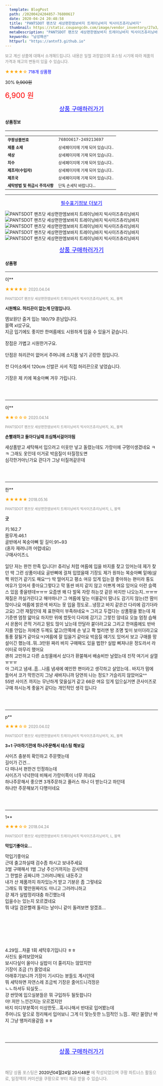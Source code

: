 ```yaml
---
  template: BlogPost
  path: /20200424204857-76800617
  date: 2020-04-24 20:48:58
  title: "PANTSDOT 팬츠닷 세상편한엠보바지 트레이닝바지 빅사이즈츄리닝바지"
  thumbnail: https://static.coupangcdn.com/image/vendor_inventory/27a3/72030798d66594b7f5ad6e38eb5f9a622f557af243c70b97cb79290d5f6f.jpg
  metaDescription: "PANTSDOT 팬츠닷 세상편한엠보바지 트레이닝바지 빅사이즈츄리닝바지,남성패션"
  keywords: "남성패션"
  httpurl: "https://antnf3.github.io"
---
```

  
<span style="color: #888;font-size:0.8rem">보고 계신 상품에 대해서 소개해드립니다.
내용은 일절 과장없으며 포스팅 시기에 따라 제품의 가격과 재고의 변동이 있을 수 있습니다.</span>
  
<span style="color: orange;">★★★★☆</span> <span style="color: blue;font-size: 0.85rem;">718개 상품평</span>

<span style="font-size: 0.9rem">30%</span> <span style="font-size: 0.9rem">~~9,900원~~</span>

<span style="color: red;font-size: 1.5rem;">6,900 원</span>



<p align="center"><a href="http://me2.do/5ba8EiT1" style="font-size: 1.2rem; color: blue;">상품 구매하러가기</a></p>

#### 상품정보

---

|                  |                       |
| ---------------- | --------------------- |
| **<span style="font-size:0.8rem;">쿠팡상품번호</span>** | <span style="font-size:0.8rem;">76800617-249213697</span> |
| **<span style="font-size:0.8rem;">제품 소재</span>**    | <span style="font-size:0.8rem;">상세페이지에 기재 되어 있습니다..</span>        |
| **<span style="font-size:0.8rem;">색상</span>**    | <span style="font-size:0.8rem;">상세페이지에 기재 되어 있습니다..</span>        |
| **<span style="font-size:0.8rem;">치수</span>**    | <span style="font-size:0.8rem;">상세페이지에 기재 되어 있습니다..</span>        |
| **<span style="font-size:0.8rem;">제조자(수입자)</span>**    | <span style="font-size:0.8rem;">상세페이지에 기재 되어 있습니다..</span>        |
| **<span style="font-size:0.8rem;">제조국</span>**    | <span style="font-size:0.8rem;">상세페이지에 기재 되어 있습니다..</span>        |
| **<span style="font-size:0.8rem;">세탁방법 및 취급시 주의사항</span>**    | <span style="font-size:0.8rem;">단독 손세탁 바랍니다...</span>        |




---

<p align="center"><a href="http://me2.do/5ba8EiT1" style="font-size: 1rem; color: blue;">필수표기정보 더보기</a></p>

![PANTSDOT 팬츠닷 세상편한엠보바지 트레이닝바지 빅사이즈츄리닝바지](http://thumbnail8.coupangcdn.com/thumbnails/remote/q89/image/vendor_inventory/3d5a/0e312ee1bc5d5cc95f39b3dfe293fcb49256e070cdfc0f47ac5e246e9669.jpg)
![PANTSDOT 팬츠닷 세상편한엠보바지 트레이닝바지 빅사이즈츄리닝바지](http://thumbnail10.coupangcdn.com/thumbnails/remote/q89/image/vendor_inventory/e6e4/223da3c9d0927a6a16a5444d514486b33fc208345c8bfd37a9216a95e187.jpg)
![PANTSDOT 팬츠닷 세상편한엠보바지 트레이닝바지 빅사이즈츄리닝바지](http://thumbnail9.coupangcdn.com/thumbnails/remote/q89/image/vendor_inventory/c95b/3815895a73143a6b3d1a73a51b1da7a6ecb2e5d865e626ff1c6a05dfc7e0.jpg)
![PANTSDOT 팬츠닷 세상편한엠보바지 트레이닝바지 빅사이즈츄리닝바지](http://thumbnail10.coupangcdn.com/thumbnails/remote/q89/image/vendor_inventory/7e8b/8d7831fb81c332c9432ac5c895d7bab12cf0b1e238e7ae87b589e0d40892.jpg)
![PANTSDOT 팬츠닷 세상편한엠보바지 트레이닝바지 빅사이즈츄리닝바지](http://thumbnail7.coupangcdn.com/thumbnails/remote/q89/image/vendor_inventory/e513/837e518ca876821dfcecb656283f4cb04af026f71118c239f190238b3bf4.jpg)

<p align="center"><a href="http://me2.do/5ba8EiT1" style="font-size: 1.2rem; color: blue;">상품 구매하러가기</a></p>

#### 상품평
  
---
  
이**
    
<span style="color: orange;">★★★★☆</span> <span style="font-size:0.8rem;color: #888;">2020.04.04</span>
    
<span style="color: #888;font-size:0.7rem">PANTSDOT 팬츠닷 세상편한엠보바지 트레이닝바지 빅사이즈츄리닝바지, XL, 블랙</span>
    
<span style="font-size:0.85rem">**시원해요. 허리끈이 없는게 단점입니다.**</span>
    
<span style="font-size: 0.9rem;">앰보원단 즐겨 입는 180/79 흔남입니다.<br/>블랙 xl샀구요,<br/>지금 입기에도 좋지만 한여름에도 시원하게 입을 수 있을거 같습니다.<br/><br/>장점은 가볍고 시원한거구요.<br/><br/>단점은 허리끈이 없어서 주머니에 소지품 넣기 곤란한 점입니다.<br/><br/>전 다이소에서 120cm 신발끈 사서 직접 허리끈으로 넣었습니다.<br/><br/>기장은 제 키에 복숭아뼈 겨우 가립니다.</span>
    
<br>
<br>

---
  
이**
    
<span style="color: orange;">★★☆☆☆</span> <span style="font-size:0.8rem;color: #888;">2020.04.14</span>
    
<span style="color: #888;font-size:0.7rem">PANTSDOT 팬츠닷 세상편한엠보바지 트레이닝바지 빅사이즈츄리닝바지, XL, 블랙</span>
    
<span style="font-size:0.85rem">**손빨래하고 돌아다닐때 조심해서걸어야됨**</span>
    
<span style="font-size: 0.9rem;">새상품받고 세탁해서 입으려고 이옷만 넣고 돌렸는데도 가랑이에 구멍이생겼네요 ㅋㅋ 그래도 옷인데 이거로 박음질이 터질정도면 <br/>심각한거아닌가요 걷다가 그냥 터질꺼같은데</span>
    
<br>
<br>

---
  
한**
    
<span style="color: orange;">★★★★★</span> <span style="font-size:0.8rem;color: #888;">2018.05.16</span>
    
<span style="color: #888;font-size:0.7rem">PANTSDOT 팬츠닷 세상편한엠보바지 트레이닝바지 빅사이즈츄리닝바지, L, 블랙</span>
    
<span style="font-size:0.85rem">**굿**</span>
    
<span style="font-size: 0.9rem;">키:162.7<br/>몸무게:46.1<br/>골반에서 복숭아뼈 밑 길이:91~93<br/>(혼자 재려니까 어렵네요)<br/>구매사이즈:L<br/><br/>일단 저는 완전 만족 입니다!! 츄리닝 처럼 여름에 입을 바지를 찾고 있어는데 제가 찾던 딱 그런 상품이네요 골반뼈에 걸쳐 입었을때 기장도 제가 원하는 복숭아뼈 밑에(살짝 위인거 같기도 해요^^) 딱 떨어지고 평소 여유 있게 입는걸 좋아하는 편이라 통도 여유가 있어서 좋아요그렇다고 막 똥싼 바지 같지 않고 이쁘게 여유 있어요 이런 슬랙스 있음 좋을텐데ㅠㅠㅠ 요즘엔 왜 다 발목 자랑 하는것 같은 바지만 나오는지..ㅠㅠㅠ<br/>재질은 까실거린다고 해야하나? 그 여름에 덮는 이불같이 땀나도 감기지 않는(전 땀이 많이나요 여름에 밝은색 바지는 못 입을 정도로...냉장고 바지 같은건 다리에 감기더라고요) 그런 재질인데 제 표현력이 부족하네요ㅋ 그리고 두껍다는 상품평을 봤는데 제 기준엔 엄청 얇아요 하지만 위에 썼듯이 다리에 감기고 그렇진 않네요 오늘 엄청 습해서 온몸이 끈적 거리고 땀도 많이 났는데 안달라 붙더라고요 그리고 한여름에도 반바지를 안입는 저에겐 두께도 얇고(안쪽에 손 넣고 쫙 벌리면 방 조명 빛이 보이더라고요 통풍 잘될거 같아요ㅋ)여름에 잘 입을거 같아요 박음질 얘기도 있어서 보고 구매를 망설이긴 했는데..뭐..3만원 짜리 바지 구매해도 있을 법한? 실밥 삐져나온 정도라서 라이터로 마무리 했어요<br/>괜히 고민하고 다른 쇼핑몰에서 샀다가 환불해서 배송비만 날렸는데 진작 여기서 살껄ㅠㅠㅠ <br/>아 그리고 냄새..흠...나름 냄새에 예민한 편이라고 생각하고 살았는데.. 바지가 맘에 들어서 코가 막힌건지 그냥 새바지니까 당연히 나는 정도? 거슬리지 않았어요^^<br/>55반 사이즈 까지는 무난하게 맞을실거 같고 66은 여유 있게 입으실거면 큰사이즈로 구매 하시는게 좋을거 같다는 개인적인 생각 입니다</span>
    
<br>
<br>

---
  
p**
    
<span style="color: orange;">★★★☆☆</span> <span style="font-size:0.8rem;color: #888;">2020.04.02</span>
    
<span style="color: #888;font-size:0.7rem">PANTSDOT 팬츠닷 세상편한엠보바지 트레이닝바지 빅사이즈츄리닝바지, XL, 블랙</span>
    
<span style="font-size:0.85rem">**3+1 구마하기전에 하나주문해서 테스팅 해보길**</span>
    
<span style="font-size: 0.9rem;">사이즈 충분히 확인하고 주문햇는데<br/>길이가 긴건...<br/>다 떠나서 편한건 인정하는데 <br/>사이즈가 넉넉한데 비해서 가랑이쪽이 너무 끼네요<br/>하나주문해서 좋으면 3개주문하고 플러스 하나 더 받는다고 하던데<br/>하나만 주문해보기 다행이네요</span>
    
<br>
<br>

---
  
1**
    
<span style="color: orange;">★★★☆☆</span> <span style="font-size:0.8rem;color: #888;">2018.04.24</span>
    
<span style="color: #888;font-size:0.7rem">PANTSDOT 팬츠닷 세상편한엠보바지 트레이닝바지 빅사이즈츄리닝바지, L, 블랙</span>
    
<span style="font-size:0.85rem">**막입기좋아요...**</span>
    
<span style="font-size: 0.9rem;">막입기좋아요<br/>근데 출고하실때 검수좀 하시고 보내주세요<br/>3벌 구매해서 1벌 그냥 주신거까지는 감사한데<br/>그 한벌은 공짜니까 그러려니해도 내돈주고<br/>내가 산 제품까지 하자있는거 받고 기분은 좀 그렇네요<br/>그래도 뭐 몇만원짜리도 아니고 그러려니하고<br/>걍 제가 실밥정리대충 하긴했는데 <br/>입을수는 있는지 모르겠네요<br/>뭐 내일 검은빨래 돌리는 날이니 같이 돌려보면 알겠죠...<br/><br/><br/><br/><br/><br/><br/><br/>4.29일...챠콜 1회 세탁후기입니다 ㅎㅎ<br/>사진도 올려보았어요<br/>보시다싶이 올이나 실밥이 더 풀리지는 않았지만<br/>기장이 조금 (?)  줄었네요<br/>아래후기보니까 기장이 기시다는 분들도 계시던데<br/>뭐 세탁하면 자연스레 조금씩 기장은 줄어드니걱정은<br/>ㄴㄴ하셔두 되실듯...<br/>걍 싼맛에 입으실분들은 뭐 구입하두 될듯합니다<br/>아!  저만 느낀건지는 모르겠지만<br/>바지 미디부분쪽이 이상한듯...혹시나해서 반대로 입어봤는데<br/>주머니도 앞으로 정리해서 입어보니 그게  더 맞는듯한 느낌적인 느낌.. 재단 불량난 바지 그냥 땡처리용같음 ㅎㅎ</span>
    
<br>
<br>


  
---
  
<p align="center"><a href="http://me2.do/5ba8EiT1" style="font-size: 1.2rem; color: blue;">상품 구매하러가기</a></p>
  
<br>
  
<span style="font-size: 0.85rem; color: #888;">해당 상품 포스팅은 <span style="color: #000;"> 2020년04월24일 20시48분 </span> 에 작성되었으며 쿠팡 파트너스 활동으로, 일정액의 커미션을 쿠팡으로 부터 제공 받을 수 있습니다.</span>